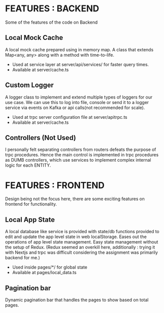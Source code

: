 # FEATURES : BACKEND

Some of the features of the code on Backend

## Local Mock Cache

A local mock cache prepared using in memory map. A class that extends Map<any, any> along with a method with time-to-life.

- Used at service layer at server/api/services/ for faster query times.
- Available at server/cache.ts

## Custom Logger

A logger class to implement and extend multiple types of loggers for our use case. We can use this to log into file, console or send it to a logger service via events on Kafka or api calls(not recommended for scale).

- Used at trpc server configuration file at server/apitrpc.ts
- Available at server/cache.ts

## Controllers (Not Used)

I personally felt separating controllers from routers defeats the purpose of trpc procedures. Hence the main control is implemented in trpc procedures as DUMB controllers, which use services to implement complex internal logic for each ENTITY.


# FEATURES : FRONTEND

Design being not the focus here, there are some exciting features on frontend for functionality.

## Local App State

A local database like service is provided with state/db functions provided to edit and update the app level state in web localStorage. Eases out the operations of app level state management. Easy state management without the setup of Redux. (Redux seemed an overkill here, additionally : trying it with Nextjs and trpc was difficult considering the assignment was primarily backend for me.)

- Used inside pages/*/ for global state
- Available at pages/local_data.ts

## Pagination bar

Dynamic pagination bar that handles the pages to show based on total pages.
